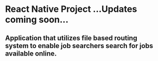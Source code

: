 # React Native Project ...Updates coming soon...
## Application that utilizes file based routing system to enable job searchers search for jobs available online.
